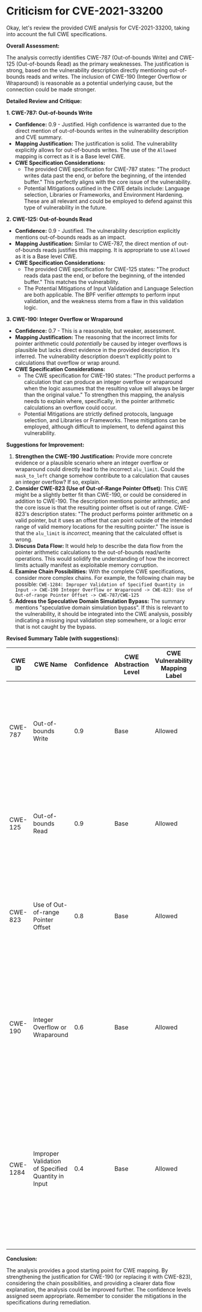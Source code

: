 # Criticism for CVE-2021-33200

Okay, let's review the provided CWE analysis for CVE-2021-33200, taking into account the full CWE specifications.

**Overall Assessment:**

The analysis correctly identifies CWE-787 (Out-of-bounds Write) and CWE-125 (Out-of-bounds Read) as the primary weaknesses. The justification is strong, based on the vulnerability description directly mentioning out-of-bounds reads and writes. The inclusion of CWE-190 (Integer Overflow or Wraparound) is reasonable as a potential underlying cause, but the connection could be made stronger.

**Detailed Review and Critique:**

**1. CWE-787: Out-of-bounds Write**

*   **Confidence:** 0.9 - Justified. High confidence is warranted due to the direct mention of out-of-bounds writes in the vulnerability description and CVE summary.
*   **Mapping Justification:** The justification is solid. The vulnerability explicitly allows for out-of-bounds writes.  The use of the `Allowed` mapping is correct as it is a Base level CWE.
*   **CWE Specification Considerations:**
    *   The provided CWE specification for CWE-787 states: "The product writes data past the end, or before the beginning, of the intended buffer."  This perfectly aligns with the core issue of the vulnerability.
    *   Potential Mitigations outlined in the CWE details include: Language selection, Libraries or Frameworks, and Environment Hardening. These are all relevant and could be employed to defend against this type of vulnerability in the future.

**2. CWE-125: Out-of-bounds Read**

*   **Confidence:** 0.9 - Justified. The vulnerability description explicitly mentions out-of-bounds reads as an impact.
*   **Mapping Justification:** Similar to CWE-787, the direct mention of out-of-bounds reads justifies this mapping. It is appropriate to use `Allowed` as it is a Base level CWE.
*   **CWE Specification Considerations:**
    *   The provided CWE specification for CWE-125 states: "The product reads data past the end, or before the beginning, of the intended buffer." This matches the vulnerability.
    *   The Potential Mitigations of Input Validation and Language Selection are both applicable. The BPF verifier *attempts* to perform input validation, and the weakness stems from a flaw in this validation logic.

**3. CWE-190: Integer Overflow or Wraparound**

*   **Confidence:** 0.7 - This is a reasonable, but weaker, assessment.
*   **Mapping Justification:** The reasoning that the incorrect limits for pointer arithmetic could *potentially* be caused by integer overflows is plausible but lacks direct evidence in the provided description. It's inferred. The vulnerability description doesn't explicitly point to calculations that overflow or wrap around.
*   **CWE Specification Considerations:**
    *   The CWE specification for CWE-190 states: "The product performs a calculation that can produce an integer overflow or wraparound when the logic assumes that the resulting value will always be larger than the original value."  To strengthen this mapping, the analysis needs to explain where, specifically, in the pointer arithmetic calculations an overflow could occur.
    *   Potential Mitigations are strictly defined protocols, language selection, and Libraries or Frameworks. These mitigations can be employed, although difficult to implement, to defend against this vulnerability.

**Suggestions for Improvement:**

1.  **Strengthen the CWE-190 Justification:** Provide more concrete evidence or a plausible scenario where an integer overflow or wraparound could directly lead to the incorrect `alu_limit`. Could the `mask_to_left` change somehow contribute to a calculation that causes an integer overflow? If so, explain.
2.  **Consider CWE-823 (Use of Out-of-Range Pointer Offset):**  This CWE might be a slightly better fit than CWE-190, or could be considered in addition to CWE-190.  The description mentions pointer arithmetic, and the core issue is that the resulting pointer offset is out of range. CWE-823's description states: "The product performs pointer arithmetic on a valid pointer, but it uses an offset that can point outside of the intended range of valid memory locations for the resulting pointer." The issue is that the `alu_limit` is *incorrect*, meaning that the calculated offset is wrong.
3.  **Discuss Data Flow:** It would help to describe the data flow from the pointer arithmetic calculations to the out-of-bounds read/write operations.  This would solidify the understanding of how the incorrect limits actually manifest as exploitable memory corruption.
4. **Examine Chain Possibilities:** With the complete CWE specifications, consider more complex chains. For example, the following chain may be possible: `CWE-1284: Improper Validation of Specified Quantity in Input -> CWE-190 Integer Overflow or Wraparound -> CWE-823: Use of Out-of-range Pointer Offset -> CWE-787/CWE-125`
5. **Address the Speculative Domain Simulation Bypass:** The summary mentions "speculative domain simulation bypass".  If this is relevant to the vulnerability, it should be integrated into the CWE analysis, possibly indicating a missing input validation step somewhere, or a logic error that is not caught by the bypass.

**Revised Summary Table (with suggestions):**

| CWE ID | CWE Name | Confidence | CWE Abstraction Level | CWE Vulnerability Mapping Label | CWE-Vulnerability Mapping Notes |
|---|---|---|---|---|---|
| CWE-787 | Out-of-bounds Write | 0.9 | Base | Allowed | Primary CWE. The vulnerability description clearly states that the issue can be abused to perform out-of-bounds writes in kernel memory. |
| CWE-125 | Out-of-bounds Read | 0.9 | Base | Allowed | Secondary CWE. The vulnerability description also mentions out-of-bounds reads as a potential impact of the vulnerability. |
| CWE-823 | Use of Out-of-range Pointer Offset | 0.8 | Base | Allowed | Secondary CWE. The incorrect limits for pointer arithmetic directly lead to an out-of-range pointer offset being used to access memory. |
| CWE-190 | Integer Overflow or Wraparound | 0.6 | Base | Allowed | Contributing CWE. The incorrect limits for pointer arithmetic *could* be caused by integer overflows or wraparounds, though the precise mechanism needs further investigation. |
| CWE-1284 | Improper Validation of Specified Quantity in Input | 0.4 | Base | Allowed | Contributing CWE. The incorrect limits for pointer arithmetic are set because the quantity is not validated properly. The BPF verifier's lack of proper input validation on the result of pointer arithmetic leads to exploitable weaknesses. |

**Conclusion:**

The analysis provides a good starting point for CWE mapping. By strengthening the justification for CWE-190 (or replacing it with CWE-823), considering the chain possibilities, and providing a clearer data flow explanation, the analysis could be improved further. The confidence levels assigned seem appropriate. Remember to consider the mitigations in the specifications during remediation.